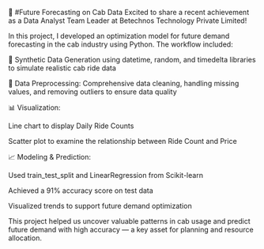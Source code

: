🚖 #Future Forecasting on Cab Data
Excited to share a recent achievement as a Data Analyst Team Leader at Betechnos Technology Private Limited!

In this project, I developed an optimization model for future demand forecasting in the cab industry using Python. The workflow included:

📅 Synthetic Data Generation using datetime, random, and timedelta libraries to simulate realistic cab ride data

🧹 Data Preprocessing: Comprehensive data cleaning, handling missing values, and removing outliers to ensure data quality

📊 Visualization:

Line chart to display Daily Ride Counts

Scatter plot to examine the relationship between Ride Count and Price

📈 Modeling & Prediction:

Used train_test_split and LinearRegression from Scikit-learn

Achieved a 91% accuracy score on test data

Visualized trends to support future demand optimization

This project helped us uncover valuable patterns in cab usage and predict future demand with high accuracy — a key asset for planning and resource allocation.

